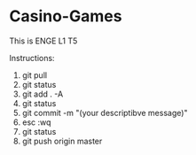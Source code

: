 Casino-Games
============

This is ENGE L1 T5

Instructions:

1. git pull
2. git status
3. git add . -A
4. git status
5. git commit -m "(your descriptibve message)"
6. esc :wq
7. git status
8. git push origin master

